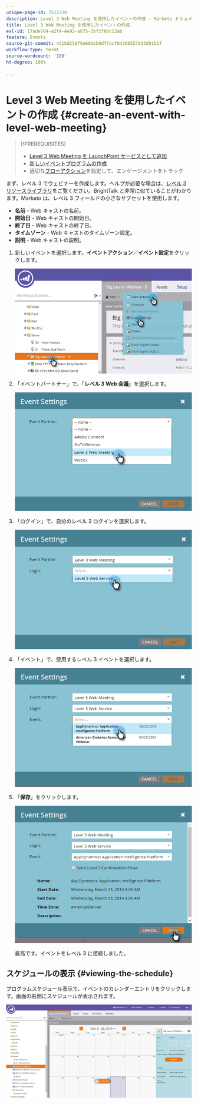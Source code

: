 ```yaml
---
unique-page-id: 7512328
description: Level 3 Web Meeting を使用したイベントの作成 - Marketo ドキュメント - 製品ドキュメント
title: Level 3 Web Meeting を使用したイベントの作成
exl-id: 17ade784-a2f4-4e92-a875-3bf2f80c13ab
feature: Events
source-git-commit: 431bd258f9a68bbb9df7acf043085578d3d91b1f
workflow-type: tm+mt
source-wordcount: '189'
ht-degree: 100%

---
```


# Level 3 Web Meeting を使用したイベントの作成 {#create-an-event-with-level-web-meeting}

>[!PREREQUISITES]
>
>* [Level 3 Web Meeting を LaunchPoint サービスとして追加](/help/marketo/product-docs/administration/additional-integrations/add-level-3-web-meeting-as-a-launchpoint-service.md)
>* [新しいイベントプログラムの作成](/help/marketo/product-docs/demand-generation/events/understanding-events/create-a-new-event-program.md)
>* 適切な[フローアクション](/help/marketo/product-docs/core-marketo-concepts/smart-campaigns/flow-actions/add-a-flow-step-to-a-smart-campaign.md)を設定して、エンゲージメントをトラック

まず、レベル 3 でウェビナーを作成します。ヘルプが必要な場合は、[レベル 3 リソースライブラリ](https://www.level3.com/en/resource-library/)をご覧ください。BrightTalk と非常に似ていることがわかります。Marketo は、レベル 3 フィールドの小さなサブセットを使用します。

* **名前** - Web キャストの名前。
* **開始日** - Web キャストの開始日。
* **終了日** - Web キャストの終了日。
* **タイムゾーン** - Web キャストのタイムゾーン設定。
* **説明** - Web キャストの説明。

1. 新しいイベントを選択します。**イベントアクション**／**イベント設定**&#x200B;をクリックします。

   ![](assets/image2016-3-24-15-3a40-3a39.png)

1. 「イベントパートナー」で、「**レベル 3 Web 会議**」を選択します。

   ![](assets/image2016-3-24-15-3a42-3a10.png)

1. 「ログイン」で、自分のレベル 3 ログインを選択します。

   ![](assets/image2016-3-24-15-3a43-3a43.png)

1. 「イベント」で、使用するレベル 3 イベントを選択します。

   ![](assets/image2016-3-24-15-3a44-3a41.png)

1. 「**保存**」をクリックします。

   ![](assets/image2016-3-24-15-3a45-3a31.png)

   最高です。イベントをレベル 3 に接続しました。

## スケジュールの表示  {#viewing-the-schedule}

プログラムスケジュール表示で、イベントのカレンダーエントリをクリックします。画面の右側にスケジュールが表示されます。

![](assets/image2016-3-24-15-3a51-3a7.png)
